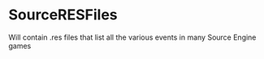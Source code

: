 # SourceRESFiles
Will contain .res files that list all the various events in many Source Engine games

